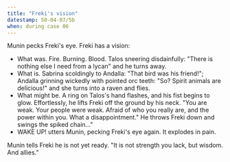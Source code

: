 ```yaml
---
title: "Freki's vision"
datestamp: 50-04-07/5b
when: during case 06
---
```


Munin pecks Freki's eye. Freki has a vision:
* What was. Fire. Burning. Blood. Talos sneering disdainfully: "There is nothing else I need from a lycan" and he turns away.
* What is. Sabrina scoldingly to Andalla: "That bird was his friend!"; Andalla grinning wickedly with pointed orc teeth: "So? Spirit animals are delicious!" and she turns into a raven and flies.
* What might be. A ring on Talos's hand flashes, and his fist begins to glow. Effortlessly, he lifts Freki off the ground by his neck. "You are weak. Your people were weak. Afraid of who you really are, and the power within you. What a disappointment." He throws Freki down and swings the spiked chain…"
* WAKE UP! utters Munin, pecking Freki's eye again. It explodes in pain.

Munin tells Freki he is not yet ready. "It is not strength you lack, but wisdom. And allies."

